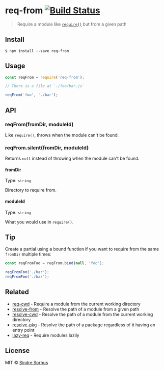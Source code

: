 # req-from [![Build Status](https://travis-ci.org/sindresorhus/req-from.svg?branch=master)](https://travis-ci.org/sindresorhus/req-from)

> Require a module like [`require()`](https://nodejs.org/api/globals.html#globals_require) but from a given path


## Install

```
$ npm install --save req-from
```


## Usage

```js
const reqFrom = require('req-from');

// There is a file at `./foo/bar.js`

reqFrom('foo', './bar');
```


## API

### reqFrom(fromDir, moduleId)

Like `require()`, throws when the module can't be found.

### reqFrom.silent(fromDir, moduleId)

Returns `null` instead of throwing when the module can't be found.

#### fromDir

Type: `string`

Directory to require from.

#### moduleId

Type: `string`

What you would use in `require()`.


## Tip

Create a partial using a bound function if you want to require from the same `fromDir` multiple times:

```js
const reqFromFoo = reqFrom.bind(null, 'foo');

reqFromFoo('./bar');
reqFromFoo('./baz');
```


## Related

- [req-cwd](https://github.com/sindresorhus/req-cwd) - Require a module from the current working directory
- [resolve-from](https://github.com/sindresorhus/resolve-from) - Resolve the path of a module from a given path
- [resolve-cwd](https://github.com/sindresorhus/resolve-cwd) - Resolve the path of a module from the current working directory
- [resolve-pkg](https://github.com/sindresorhus/resolve-pkg) - Resolve the path of a package regardless of it having an entry point
- [lazy-req](https://github.com/sindresorhus/lazy-req) - Require modules lazily


## License

MIT © [Sindre Sorhus](https://sindresorhus.com)
